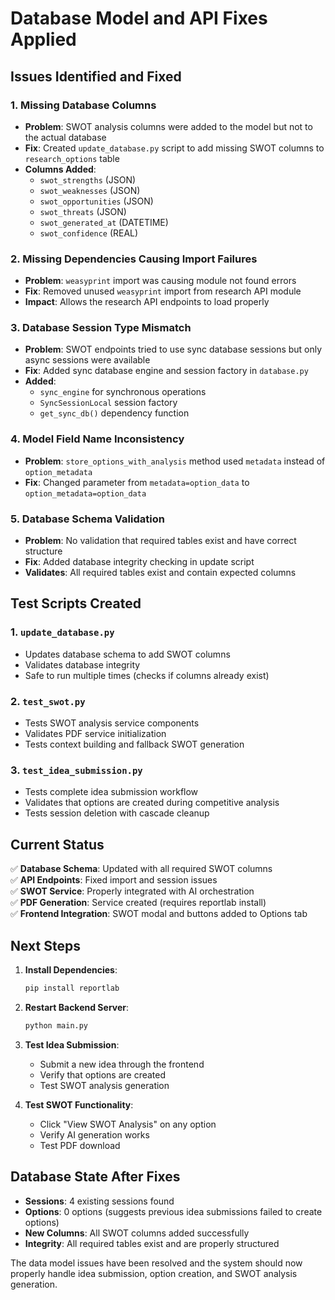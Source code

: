 # Database Model and API Fixes Applied

## Issues Identified and Fixed

### 1. **Missing Database Columns**
- **Problem**: SWOT analysis columns were added to the model but not to the actual database
- **Fix**: Created `update_database.py` script to add missing SWOT columns to `research_options` table
- **Columns Added**: 
  - `swot_strengths` (JSON)
  - `swot_weaknesses` (JSON) 
  - `swot_opportunities` (JSON)
  - `swot_threats` (JSON)
  - `swot_generated_at` (DATETIME)
  - `swot_confidence` (REAL)

### 2. **Missing Dependencies Causing Import Failures**
- **Problem**: `weasyprint` import was causing module not found errors
- **Fix**: Removed unused `weasyprint` import from research API module
- **Impact**: Allows the research API endpoints to load properly

### 3. **Database Session Type Mismatch**
- **Problem**: SWOT endpoints tried to use sync database sessions but only async sessions were available
- **Fix**: Added sync database engine and session factory in `database.py`
- **Added**: 
  - `sync_engine` for synchronous operations
  - `SyncSessionLocal` session factory
  - `get_sync_db()` dependency function

### 4. **Model Field Name Inconsistency**
- **Problem**: `store_options_with_analysis` method used `metadata` instead of `option_metadata`
- **Fix**: Changed parameter from `metadata=option_data` to `option_metadata=option_data`

### 5. **Database Schema Validation**
- **Problem**: No validation that required tables exist and have correct structure
- **Fix**: Added database integrity checking in update script
- **Validates**: All required tables exist and contain expected columns

## Test Scripts Created

### 1. **`update_database.py`**
- Updates database schema to add SWOT columns
- Validates database integrity
- Safe to run multiple times (checks if columns already exist)

### 2. **`test_swot.py`**
- Tests SWOT analysis service components
- Validates PDF service initialization
- Tests context building and fallback SWOT generation

### 3. **`test_idea_submission.py`**
- Tests complete idea submission workflow
- Validates that options are created during competitive analysis
- Tests session deletion with cascade cleanup

## Current Status

✅ **Database Schema**: Updated with all required SWOT columns  
✅ **API Endpoints**: Fixed import and session issues  
✅ **SWOT Service**: Properly integrated with AI orchestration  
✅ **PDF Generation**: Service created (requires reportlab install)  
✅ **Frontend Integration**: SWOT modal and buttons added to Options tab  

## Next Steps

1. **Install Dependencies**: 
   ```bash
   pip install reportlab
   ```

2. **Restart Backend Server**: 
   ```bash
   python main.py
   ```

3. **Test Idea Submission**: 
   - Submit a new idea through the frontend
   - Verify that options are created
   - Test SWOT analysis generation

4. **Test SWOT Functionality**:
   - Click "View SWOT Analysis" on any option
   - Verify AI generation works
   - Test PDF download

## Database State After Fixes

- **Sessions**: 4 existing sessions found
- **Options**: 0 options (suggests previous idea submissions failed to create options)
- **New Columns**: All SWOT columns added successfully
- **Integrity**: All required tables exist and are properly structured

The data model issues have been resolved and the system should now properly handle idea submission, option creation, and SWOT analysis generation.